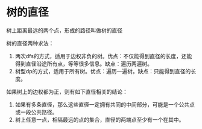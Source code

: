 # 树的直径

树上距离最远的两个点，形成的路径叫做树的直径

树的直径两种求法：

1. 两次dfs的方式，适用于边权非负的树。优点：不仅能得到直径的长度，还能得到直径沿途所有点，等等很多信息。缺点：遍历两遍树。
2. 树型dp的方式，适用于所有树。优点：遍历一遍树。缺点：只能得到直径的长度。

如果树上的边权都为正，则有如下直径相关的结论：

1. 如果有多条直径，那么这些直径一定拥有共同的中间部分，可能是一个公共点或一段公共路径。
2. 树上任意一点，相隔最远的点的集合，直径的两端点至少有一个在其中。
